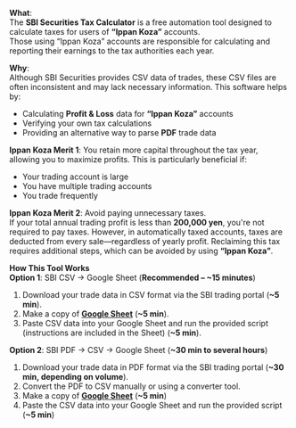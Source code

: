 **What**:<br>
The **SBI Securities Tax Calculator** is a free automation tool designed to calculate taxes for users of **“Ippan Koza”** accounts.  
Those using “Ippan Koza” accounts are responsible for calculating and reporting their earnings to the tax authorities each year.

**Why**:<br>
Although SBI Securities provides CSV data of trades, these CSV files are often inconsistent and may lack necessary information. This software helps by:  
- Calculating **Profit & Loss** data for **“Ippan Koza”** accounts  
- Verifying your own tax calculations  
- Providing an alternative way to parse **PDF** trade data  

**Ippan Koza Merit 1**: You retain more capital throughout the tax year, allowing you to maximize profits. This is particularly beneficial if:  
- Your trading account is large  
- You have multiple trading accounts  
- You trade frequently  

**Ippan Koza Merit 2**: Avoid paying unnecessary taxes.  
If your total annual trading profit is less than **200,000 yen**, you're not required to pay taxes. However, in automatically taxed accounts, taxes are deducted from every sale—regardless of yearly profit. Reclaiming this tax requires additional steps, which can be avoided by using **“Ippan Koza”**.

**How This Tool Works**<br>
**Option 1**: SBI CSV → Google Sheet (**Recommended – ~15 minutes**)<br>
1. Download your trade data in CSV format via the SBI trading portal (**~5 min**).
2. Make a copy of [**Google Sheet**](https://docs.google.com/spreadsheets/d/1-1p-nymGCIPUYJOKJtw32qalqLQJ1PZBLULJ-K3VR1I/edit?gid=0#gid=0&range=A1) (**~5 min**).
3. Paste CSV data into your Google Sheet and run the provided script (instructions are included in the Sheet) (**~5 min**).

**Option 2**: SBI PDF → CSV → Google Sheet (**~30 min to several hours**)<br>
1. Download your trade data in PDF format via the SBI trading portal (**~30 min, depending on volume**).
2. Convert the PDF to CSV manually or using a converter tool.
3. Make a copy of [**Google Sheet**](https://docs.google.com/spreadsheets/d/1-1p-nymGCIPUYJOKJtw32qalqLQJ1PZBLULJ-K3VR1I/edit?gid=0#gid=0&range=A1) (**~5 min**)
4. Paste the CSV data into your Google Sheet and run the provided script (**~5 min**)
